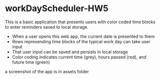 # workDayScheduler-HW5

This is a basic application that presents users with color coded time blocks to enter reminders saved to local storage.

- When a user opens this web app, the current date is presented to them
- Rows represending time blocks of the typical work day can take user input
- That user input can be saved and persists in local storage
- Color coding indicates current time (grey), hours passed (red), and future time (green)

a screenshot of the app is in assets folder
